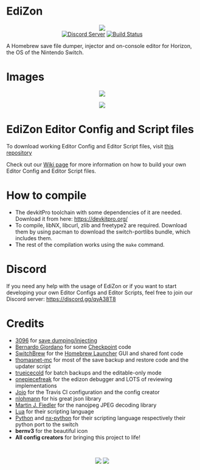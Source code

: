 # EdiZon
<p align="center"><img src="https://raw.githubusercontent.com/WerWolv98/EdiZon/master/client/icon.jpg"><br />
	<a href="https://discord.gg/qyA38T8"><img src="https://discordapp.com/api/guilds/465980502206054400/embed.png" alt="Discord Server" /></a>
  <a href="https://travis-ci.com/WerWolv/EdiZon"><img src="https://travis-ci.com/WerWolv/EdiZon.svg?branch=master" alt="Build Status" /></a>
</p>

A Homebrew save file dumper, injector and on-console editor for Horizon, the OS of the Nintendo Switch.

# Images
<p align="center"><img src="https://puu.sh/BvBBc/584e11a744.jpg"></p>
<p align="center"><img src="https://puu.sh/BvBCI/0d1f1e334e.jpg"></p>

# EdiZon Editor Config and Script files

To download working Editor Config and Editor Script files, visit [this repository](https://github.com/WerWolv98/EdiZon_ConfigsAndScripts/tree/master)

Check out our [Wiki page](https://github.com/WerWolv98/EdiZon/wiki) for more information on how to build your own Editor Config and Editor Script files.

# How to compile

- The devkitPro toolchain with some dependencies of it are needed. Download it from here: https://devkitpro.org/
- To compile, libNX, libcurl, zlib and freetype2 are required. Download them by using pacman to download the switch-portlibs bundle, which includes them.
- The rest of the compilation works using the `make` command.

# Discord
If you need any help with the usage of EdiZon or if you want to start developing your own Editor Configs and Editor Scripts, feel free to join our Discord server: https://discord.gg/qyA38T8

# Credits
- [3096](https://github.com/3096) for [save dumping/injecting](https://github.com/3096/nut)
- [Bernardo Giordano](https://github.com/BernardoGiordano) for some [Checkpoint](https://github.com/BernardoGiordano/Checkpoint) code
- [SwitchBrew](https://switchbrew.org/) for the [Homebrew Launcher](https://github.com/switchbrew/nx-hbmenu) GUI and shared font code
- [thomasnet-mc](https://github.com/thomasnet-mc/) for most of the save backup and restore code and the updater script
- [trueicecold](https://github.com/trueicecold) for batch backups and the editable-only mode
- [onepiecefreak](https://github.com/onepiecefreak3) for the edizon debugger and LOTS of reviewing implementations
- [Jojo](https://github.com/drdrjojo) for the Travis CI configuration and the config creator
- [nlohmann](https://github.com/nlohmann) for his great json library
- [Martin J. Fiedler](https://svn.emphy.de/nanojpeg/trunk/nanojpeg/nanojpeg.c) for the nanojpeg JPEG decoding library
- [Lua](https://www.lua.org/) for their scripting language
- [Python](https://www.python.org/) and [nx-python](https://github.com/nx-python) for their scripting language respectively their python port to the switch
- **bernv3** for the beautiful icon
- **All config creators** for bringing this project to life!

<br>
<p align="center"><img src="https://www.lua.org/images/logo.gif">
<img src="https://upload.wikimedia.org/wikipedia/commons/c/c3/Python-logo-notext.svg"><p>